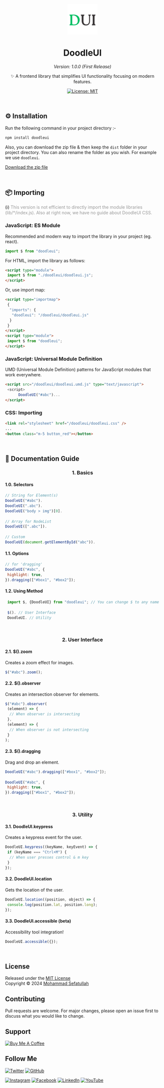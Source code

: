 <p align="center">
  <img alt="DoodleUI" src="assets/doodleui-logo.png" height="100" />
</p>
<h1 align="center">DoodleUI</h1>
<p align="center">
    <i>Version: 1.0.0 (First Release)</i>
</p>
<p align="center">✨ A frontend library that simplifies UI functionality focusing on modern features.</p>

<p align="center">
    <a href="https://github.com/mosefatullah/doodleui/blob/master/LICENSE">
        <img alt="License: MIT" src="https://img.shields.io/badge/License-MIT-blue.svg" />
    </a>
</p>

<br/>

## ⚙️ Installation

Run the following command in your project directory :-

```bash
npm install doodleui
```

Also, you can download the zip file & then keep the `dist` folder in your project directory. You can also rename the folder as you wish. For example we use `doodleui`.

<a href="https://github.com/mosefatullah/doodleui/zipball/main">Download the zip file</a>

<br/>

## 📦 Importing

<p>(ℹ️) <span style="color: #999">This version is not efficient to directly import the module libraries (lib/*/index.js). Also at right now, we have no guide about DoodleUI CSS.</span></p>

### JavaScript: ES Module

Recommended and modern way to import the library in your project (eg. react).

```js
import $ from "doodleui";
```

For HTML, import the library as follows:

```html
<script type="module">
 import $ from "./doodleui/doodleui.js";
</script>
```

Or, use import map:

```html
<script type="importmap">
 {
  "imports": {
   "doodleui": "/doodleui/doodleui.js"
  }
 }
</script>
<script type="module">
 import $ from "doodleui";
</script>
```

### JavaScript: Universal Module Definition

UMD (Universal Module Definition) patterns for JavaScript modules that work everywhere.

```html
<script src="/doodleui/doodleui.umd.js" type="text/javascript">
 <script>
      DoodleUI("#abc")...
</script>
```

### CSS: Importing

```html
<link rel="stylesheet" href="/doodleui/doodleui.css" />
...
<button class="m-5 button_red"></button>
```

<br/>

## 📖 Documentation Guide

<h3 align="center">1. Basics</h3>

#### 1.0. Selectors

```javascript
// String for Element(s)
DoodleUI("#abc").
DoodleUI(".abc").
DoodleUI("body > img")[0].

// Array for NodeList
DoodleUI([".abc"]).

// Custom
DoodleUI(document.getElementById("abc")).
```

#### 1.1. Options

```javascript
// for 'dragging'
DoodleUI("#abc", {
 highlight: true,
}).dragging(["#box1", "#box2"]);
```

#### 1.2. Using Method

```javascript
 import $, {DoodleUI} from "doodleui"; // You can change $ to any name

 $(). // User Interface
 DoodleUI. // Utility
```

<br/>

<h3 align="center">2. User Interface</h3>

#### 2.1. $().zoom

Creates a zoom effect for images.

```javascript
$("#abc").zoom();
```

#### 2.2. $().observer

Creates an intersection observer for elements.

```javascript
$("#abc").observer(
 (element) => {
  // When observer is intersecting
 },
 (element) => {
  // When observer is not intersecting
 }
);
```

#### 2.3. $().dragging

Drag and drop an element.

```javascript
DoodleUI("#abc").dragging(["#box1", "#box2"]);

DoodleUI("#abc", {
 highlight: true,
}).dragging(["#box1", "#box2"]);
```

<br/>

<h3 align="center">3. Utility</h3>

#### 3.1. DoodleUI.keypress

Creates a keypress event for the user.

```javascript
DoodleUI.keypress((keyName, keyEvent) => {
 if (keyName === "Ctrl+M") {
  // When user presses control & m key
 }
});
```

#### 3.2. DoodleUI.location

Gets the location of the user.

```javascript
DoodleUI.location((position, object) => {
 console.log(position.lat, position.long);
});
```

#### 3.3. DoodleUI.accessible (beta)

Accessibility tool integration!

```javascript
DoodleUI.accessible({});
```

<br/>

## License

Released under the [MIT License](https://github.com/mosefatullah/doodleui/blob/main/LICENSE) <br/>
Copyright © 2024 [Mohammad Sefatullah]()

## Contributing

Pull requests are welcome. For major changes, please open an issue first to discuss what you would like to change.

## Support

<a href="https://www.buymeacoffee.com/mosefatullah" target="_blank"><img src="https://cdn.buymeacoffee.com/buttons/v2/default-yellow.png" alt="Buy Me A Coffee" height="33px" width="120px"></a>

## Follow Me

[![Twitter](https://img.shields.io/twitter/follow/mosefatullah?style=social)](https://twitter.com/mosefatullah)
[![GitHub](https://img.shields.io/github/followers/mosefatullah?style=social)](https://github.com/mosefatullah)

[![Instagram](https://img.shields.io/badge/Instagram-mosefatullah-red?style=flat-square&logo=instagram)](https://www.instagram.com/mosefatullah/)
[![Facebook](https://img.shields.io/badge/Facebook-mosefatullah-blue?style=flat-square&logo=facebook)](https://www.facebook.com/mosefatullah/)
[![LinkedIn](https://img.shields.io/badge/LinkedIn-mosefatullah-blue?style=flat-square&logo=linkedin)](https://www.linkedin.com/in/mosefatullah/)
[![YouTube](https://img.shields.io/badge/YouTube-mosefatullah-red?style=flat-square&logo=youtube)](https://www.youtube.com/channel/UCQfjLWq7nSCaZgX6PnOYjzQ)
